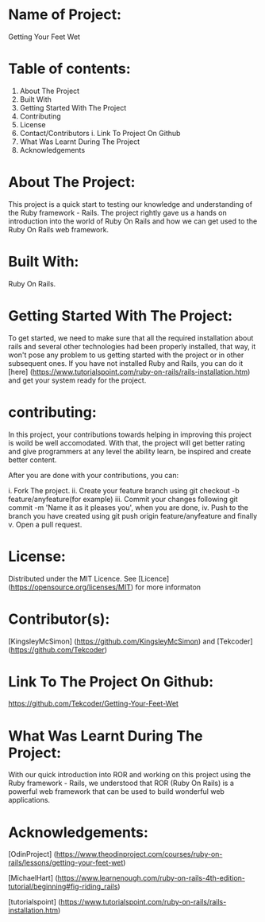 # Name of Project: 

Getting Your Feet Wet

# Table of contents:

1. About The Project
2. Built With
3. Getting Started With The Project
4. Contributing
5. License
6. Contact/Contributors
  i. Link To Project On Github
7. What Was Learnt During The Project  
8. Acknowledgements

# About The Project:

This project is a quick start to testing our knowledge and understanding of the Ruby framework - Rails. The project rightly gave us a hands on introduction into the world of Ruby On Rails and how we can get used to the Ruby On Rails web framework.

# Built With:

Ruby On Rails.

# Getting Started With The Project:

To get started, we need to make sure that all the required installation about rails and several other technologies had been properly installed, that way, it won't pose any problem to us getting started with the project or in other subsequent ones. If you have not installed Ruby and Rails, you can do it [here] (https://www.tutorialspoint.com/ruby-on-rails/rails-installation.htm) and get your system ready for the project.

# contributing:

In this project, your contributions towards helping in improving this project is woild be well accomodated. With that, the project will get better rating and give programmers at any level the ability learn, be inspired and create better content.

After you are done with your contributions, you can: 

i.   Fork The project.
ii.  Create your feature branch using git checkout -b feature/anyfeature(for example)
iii. Commit your changes following git commit -m 'Name it as it pleases you', when you are done,
iv.  Push to the branch you have created using git push origin feature/anyfeature and finally
v.   Open a pull request.

# License:

Distributed under the MIT Licence. See [Licence] (https://opensource.org/licenses/MIT) for more informaton

# Contributor(s):

[KingsleyMcSimon] (https://github.com/KingsleyMcSimon) and
[Tekcoder] (https://github.com/Tekcoder)

# Link To The Project On Github:

https://github.com/Tekcoder/Getting-Your-Feet-Wet

# What Was Learnt During The Project:

With our quick introduction into ROR and working on this project using the Ruby framework - Rails, we understood that ROR (Ruby On Rails) is a powerful web framework that can be used to build wonderful web applications. 

# Acknowledgements:

[OdinProject] (https://www.theodinproject.com/courses/ruby-on-rails/lessons/getting-your-feet-wet)

[MichaelHart] (https://www.learnenough.com/ruby-on-rails-4th-edition-tutorial/beginning#fig-riding_rails)


[tutorialspoint] (https://www.tutorialspoint.com/ruby-on-rails/rails-installation.htm)
